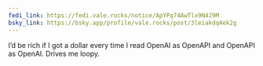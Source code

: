 ```yaml
---
fedi_link: https://fedi.vale.rocks/notice/ApYPq74AwTlx9N4J9M
bsky_link: https://bsky.app/profile/vale.rocks/post/3leiakdq4ek2g
---
```


I’d be rich if I got a dollar every time I read OpenAI as OpenAPI and OpenAPI as OpenAI. Drives me loopy.

